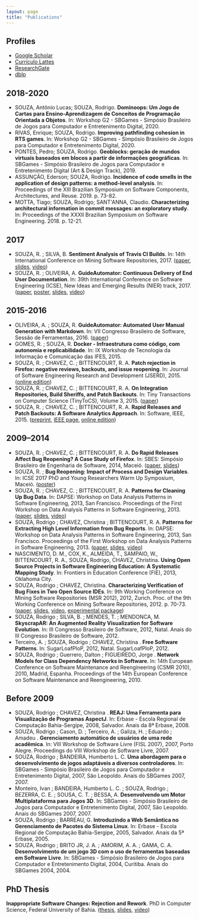```yaml
---
layout: page
title: "Publications"
---
```


## Profiles

- [Google Scholar](https://scholar.google.com.br/citations?user=Mb5cQVAAAAAJ)
- [Currículo Lattes](http://lattes.cnpq.br/7697794806460975)
- [ResearchGate](https://www.researchgate.net/profile/Rodrigo_Souza3)
- [dblp](http://dblp.uni-trier.de/pers/hd/s/Souza:Rodrigo_R=_G=)

## 2018-2020

* SOUZA, Antônio Lucas; SOUZA, Rodrigo. **Dominoops: Um Jogo de Cartas para Ensino-Aprendizagem de Conceitos de Programação Orientada a Objetos**. In: Workshop G2 - SBGames - Simpósio Brasileiro de Jogos para Computador e Entretenimento Digital, 2020.
* RIVAS, Enrique; SOUZA, Rodrigo. **Improving pathfinding cohesion in RTS games**. In: Workshop G2 - SBGames - Simpósio Brasileiro de Jogos para Computador e Entretenimento Digital, 2020.
* PONTES, Pedro; SOUZA, Rodrigo. **Geoblocks: geração de mundos virtuais baseados em blocos a partir de informações geográficas**. In: SBGames - Simpósio Brasileiro de Jogos para Computador e Entretenimento Digital (Art & Design Track), 2019.
* ASSUNÇÃO, Ederson; SOUZA, Rodrigo. **Incidence of code smells in the application of design patterns: a method-level analysis**. In: Proceedings of the XIII Brazilian Symposium on Software Components, Architectures, and Reuse. 2019. p. 73-82.
* MOTTA, Tiago; SOUZA, Rodrigo; SANT'ANNA, Claudio. **Characterizing architectural information in commit messages: an exploratory study**. In: Proceedings of the XXXII Brazilian Symposium on Software Engineering. 2018. p. 12-21.

## 2017

* SOUZA, R. ; SILVA, B. **Sentiment Analysis of Travis CI Builds**. In: 14th International Conference on Mining Software Repositories, 2017. ([paper]({{site.baseurl}}/files/msr2017-rodrigo.pdf), [slides](https://speakerdeck.com/rodrigorgs/sentiment-analysis-of-travis-ci-builds), [video](https://youtu.be/Wl5-IurNsjg))
* SOUZA, R. ; OLIVEIRA, A. **GuideAutomator: Continuous Delivery of End User Documentation**. In: 39th International Conference on Software Engineering (ICSE), New Ideas and Emerging Results (NIER) track, 2017. ([paper]({{site.baseurl}}/files/icse-nier2017-rodrigo.pdf), [poster]({{site.baseurl}}/files/nier17-guideautomator-poster.pdf), [slides](https://speakerdeck.com/rodrigorgs/guideautomator-continuous-delivery-of-end-user-documentation), [video](https://youtu.be/hjNiQJ4_iOY))

## 2015-2016

* OLIVEIRA, A. ; SOUZA, R. **GuideAutomator: Automated User Manual Generation with Markdown**. In: VII Congresso Brasileiro de Software, Sessão de Ferramentas, 2016. ([paper]({{site.baseurl}}/files/cbsoft2016-tools.pdf))
* GOMES, R. ; SOUZA, R. **Docker - Infraestrutura como código, com autonomia e replicabilidade**. In: IX Workshop de Tecnologia da Informação e Comunicação das IFES, 2015.
* SOUZA, R. ; CHAVEZ, C. ; BITTENCOURT, R. A. **Patch rejection in Firefox: negative reviews, backouts, and issue reopening**. In: Journal of Software Engineering Research and Development (JSERD), 2015. ([online edition](http://www.jserd.com/content/3/1/9))
* SOUZA, R. ; CHAVEZ, C. ; BITTENCOURT, R. A. **On Integration Repositories, Build Sheriffs, and Patch Backouts**. In: Tiny Transactions on Computer Science (TinyToCS), Volume 3, 2015. ([paper](http://tinytocs.org/vol3/papers/TinyToCS_3_souza.pdf))
* SOUZA, R. ; CHAVEZ, C. ; BITTENCOURT, R. A. **Rapid Releases and Patch Backouts: A Software Analytics Approach**. In: Software, IEEE, 2015. ([preprint](files/souza2015.pdf), [IEEE page](http://ieeexplore.ieee.org/xpls/abs_all.jsp?arnumber=7006390), [online edition](http://online.qmags.com/ISW0315#pg91&mode2))

## 2009–2014

* SOUZA, R. ; CHAVEZ, C. ; BITTENCOURT, R. A. **Do Rapid Releases Affect Bug Reopening? A Case Study of Firefox**. In: SBES: Simpósio Brasileiro de Engenharia de Software, 2014, Maceió. ([paper](files/souza2014.pdf), [slides](https://speakerdeck.com/rodrigorgs/do-rapid-releases-affect-bug-reopening-a-case-study-of-firefox))
* SOUZA, R. ; **Bug Reopening: Impact of Process and Design Variables**. In: ICSE 2017 PhD and Young Researchers Warm Up Symposium, Maceió. ([poster](files/icse-warmup-poster.pdf))
* SOUZA, R. ; CHAVEZ, C. ; BITTENCOURT, R. A. **Patterns for Cleaning Up Bug Data**. In: DAPSE: Workshop on Data Analysis Patterns in Software Engineering, 2013, San Francisco. Proceedings of the First Workshop on Data Analysis Patterns in Software Engineering, 2013. ([paper](https://github.com/rodrigorgs/dapse13-bugpatterns/blob/master/preprint/icsews13dapse-id2-p-16145-preprint.pdf?raw=true), [slides](http://www.slideshare.net/xrodrigorgs/patterns-for-cleaning-up-bug-data), [video](http://youtu.be/biwtV-OsOJM))
* SOUZA, Rodrigo ; CHAVEZ, Christina ; BITTENCOURT, R. A. **Patterns for Extracting High Level Information from Bug Reports**. In: DAPSE: Workshop on Data Analysis Patterns in Software Engineering, 2013, San Francisco. Proceedings of the First Workshop on Data Analysis Patterns in Software Engineering, 2013. ([paper](https://github.com/rodrigorgs/dapse13-analysis/blob/master/preprint/icsews13dapse-id11-p-16145-preprint.pdf?raw=true), [slides](http://www.slideshare.net/xrodrigorgs/dapse-11souza), [video](http://youtu.be/tDqVUd9dW4o))
* NASCIMENTO, D. M., COX, K., ALMEIDA, T., SAMPAIO, W., BITTENCOURT, R. A., SOUZA, Rodrigo, CHAVEZ, Christina. **Using Open Source Projects in Software Engineering Education: A Systematic Mapping Study**. In: Frontiers in Education Conference (FIE), 2013, Oklahoma City.
* SOUZA, Rodrigo ; CHAVEZ, Christina. **Characterizing Verification of Bug Fixes in Two Open Source IDEs**. In: 9th Working Conference on Mining Software Repositories (MSR 2012), 2012, Zurich. Proc. of the 9th Working Conference on Mining Software Repositories, 2012. p. 70-73. ([paper](https://drive.google.com/file/d/1_LY7xH2KENYDV1s961iLAIW-GdFkpkB5/view), [slides](http://www.slideshare.net/xrodrigorgs/characterizing-verification-of-bug-fixes-in-two-open-source-ides-msr-2012), [video](http://www.youtube.com/watch?v=_jaJlvyLoTk), [experimental package](https://drive.google.com/file/d/1MHVFXj5VvzrnrN8R0LCHfm9OV2q8O_CF/view))
* SOUZA, Rodrigo ; SILVA, B. ; MENDES, T. ; MENDONCA, M. **SkyscrapAR: An Augmented Reality Visualization for Software Evolution**. In: III Congresso Brasileiro de Software, 2012, Natal. Anais do III Congresso Brasileiro de Software, 2012.
* Terceiro, A. ; SOUZA, Rodrigo ; CHAVEZ, Christina . **Free Software Patterns**. In: SugarLoafPloP, 2012, Natal. SugarLoafPloP, 2012.
* SOUZA, Rodrigo ; Guerrero, Dalton ; FIGUEIREDO, Jorge . **Network Models for Class Dependency Networks in Software**. In: 14th European Conference on Software Maintenance and Reengineering (CSMR 2010), 2010, Madrid, Espanha. Proceedings of the 14th European Conference on Software Maintenance and Reengineering, 2010.

## Before 2009

* SOUZA, Rodrigo ; CHAVEZ, Christina . **REAJ: Uma Ferramenta para Visualização de Programas AspectJ**. In: Erbase - Escola Regional de Computação Bahia-Sergipe, 2008, Salvador. Anais da 8ª Erbase, 2008.
* SOUZA, Rodrigo ; Cason, D. ; Terceiro, A. ; Galiza, H. ; Eduardo ; Amadeu . **Gerenciamento automático de usuários de uma rede acadêmica**. In: VIII Workshop de Software Livre (FISL 2007), 2007, Porto Alegre. Proceedings do VIII Workshop de Software Livre, 2007.
* SOUZA, Rodrigo ; BANDEIRA, Humberto L. C. **Uma abordagem para o desenvolvimento de jogos adaptáveis a diversos controladores**. In: SBGames - Simpósio Brasileiro de Jogos para Computador e Entretenimento Digital, 2007, São Leopoldo. Anais do SBGames 2007, 2007.
* Monteiro, Ivan ; BANDEIRA, Humberto L. C. ; SOUZA, Rodrigo ; BEZERRA, C. E. ; SOUSA, C. T. ; BESSA, A. **Desenvolvendo um Motor Multiplataforma para Jogos 3D**. In: SBGames - Simpósio Brasileiro de Jogos para Computador e Entretenimento Digital, 2007, São Leopoldo. Anais do SBGames 2007, 2007.
* SOUZA, Rodrigo ; BARREAU, G. **Introduzindo a Web Semântica no Gerenciamento de Pacotes do Sistema Linux**. In: Erbase - Escola Regional de Computação Bahia-Sergipe, 2005, Salvador. Anais da 5ª Erbase, 2005.
* SOUZA, Rodrigo ; BRITO JR, J. A. ; AMORIM, A. A. ; GAMA, C. A. **Desenvolvimento de um jogo 3D com o uso de ferramentas baseadas em Software Livre**. In: SBGames - Simpósio Brasileiro de Jogos para Computador e Entretenimento Digital, 2004, Curitiba. Anais do SBGames 2004, 2004.

## PhD Thesis

**Inappropriate Software Changes: Rejection and Rework**. PhD in Computer Science, Federal University of Bahia. ([thesis](files/rodrigo-thesis-final.pdf), [slides](https://speakerdeck.com/rodrigorgs/inappropriate-software-changes-rejection-and-rework-tese-de-doutorado), [video](https://youtu.be/RLSbIsS4Ojs))
